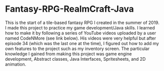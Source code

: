 # Fantasy-RPG-RealmCraft-Java
This is the start of a tile-based fantasy RPG I created in the summer of 2019. I made this project to practice my game development/Java skills. I learned how to make it by following a series of YouTube videos uploaded by a user named CodeNMore (see link below). His videos were very helpful but after episode 34 (which was the last one at the time), I figured out how to add my own features to the project such as my inventory screen. The particular knowledge I gained from making this project was game engine development, Abstract classes, Java Interfaces, Spritesheets, and 2D animation.
